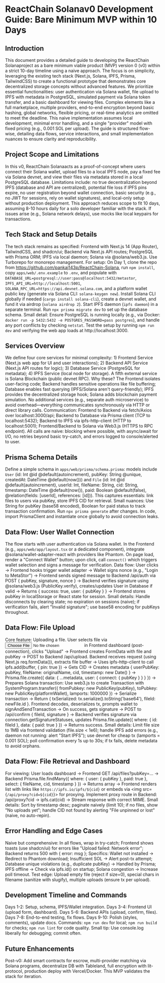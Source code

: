 # ReactChain Solanav0 Development Guide: Bare Minimum MVP within 10 Days

## Introduction

This document provides a detailed guide to developing the ReactChain Solanaproject as a bare minimum viable product (MVP) version 0 (v0) within a strict 10-day timeline using a naive approach. The focus is on simplicity, leveraging the existing tech stack (Next.js, Solana, IPFS, Prisma, TailwindCSS) to create a functional prototype that demonstrates core decentralized storage concepts without advanced features. We prioritize essential functionalities: user authentication via Solana wallet, file upload to IPFS with metadata in PostgreSQL, simulated payment via Solana token transfer, and a basic dashboard for viewing files. Complex elements like a full marketplace, multiple providers, end-to-end encryption beyond basic hashing, global networks, flexible pricing, or real-time analytics are omitted to meet the deadline. This naive implementation assumes local development, minimal error handling, and a single "provider" model with fixed pricing (e.g., 0.001 SOL per upload). The guide is structured flow-wise, detailing data flows, service interactions, and small implementation nuances to ensure clarity and reproducibility.

## Project Scope and Limitations

In this v0, ReactChain Solanaacts as a proof-of-concept where users connect their Solana wallet, upload files to a local IPFS node, pay a fixed fee via Solana devnet, and view their files via metadata stored in a local PostgreSQL database. Limitations include: no true decentralization beyond IPFS (database and API are centralized), potential file loss if IPFS pins expire, no user registration beyond wallet connection, basic security (e.g., no JWT for sessions, rely on wallet signatures), and local-only setup without production deployment. This approach reduces scope to fit 10 days, assuming 8-10 hours daily for a solo developer familiar with the stack. If issues arise (e.g., Solana network delays), use mocks like local keypairs for transactions.

## Tech Stack and Setup Details

The tech stack remains as specified: Frontend with Next.js 14 (App Router), TailwindCSS, and shadcn/ui; Backend via Next.js API routes; PostgreSQL with Prisma ORM; IPFS via local daemon; Solana via @solana/web3.js. Use Turborepo for monorepo management. For setup: On Day 1, clone the repo from https://github.com/pankaj143p/ReactChain-Solana, run `npm install`, copy `apps/web/.env.example` to `.env`, and populate with `DATABASE_URL=postgresql://user:pass@localhost:5432/metastor`, `IPFS_API_URL=http://localhost:5001`, `SOLANA_RPC_URL=https://api.devnet.solana.com`, and a platform wallet public key (generate via Solana CLI: `solana-keygen new`). Install Solana CLI globally if needed (`cargo install solana-cli`), create a devnet wallet, and fund it via airdrop (`solana airdrop 2`). Start IPFS daemon (`ipfs daemon`) in a separate terminal. Run `npx prisma migrate dev` to set up the database schema. Small detail: Ensure PostgreSQL is running locally (e.g., via Docker: `docker run -p 5432:5432 -e POSTGRES_PASSWORD=pass postgres`), and handle any port conflicts by checking `netstat`. Test the setup by running `npm run dev` and verifying the web app loads at http://localhost:3000.

## Services Overview

We define four core services for minimal complexity: 1) Frontend Service (Next.js web app for UI and user interactions); 2) Backend API Service (Next.js API routes for logic); 3) Database Service (PostgreSQL for metadata); 4) IPFS Service (local node for storage). A fifth external service is Solana Blockchain (public devnet RPC). Why these? The Frontend isolates user-facing code; Backend handles sensitive operations like file buffering; Database enables fast querying (IPFS/Solana aren't query-friendly); IPFS provides the decentralized storage hook; Solana adds blockchain payment simulation. No additional services (e.g., separate auth microservice) to avoid overhead—everything communicates synchronously via HTTP or direct library calls. Communication: Frontend to Backend via fetch/Axios over localhost:3000/api; Backend to Database via Prisma client (TCP to localhost:5432); Backend to IPFS via ipfs-http-client (HTTP to localhost:5001); Frontend/Backend to Solana via Web3.js (HTTPS to RPC endpoint). All calls are naive: blocking where possible, with async/await for I/O, no retries beyond basic try-catch, and errors logged to console/alerted to user.

## Prisma Schema Details

Define a simple schema in `apps/web/prisma/schema.prisma`: models include `User` (id: Int @id @default(autoincrement), pubKey: String @unique, createdAt: DateTime @default(now())) and `File` (id: Int @id @default(autoincrement), userId: Int, fileName: String, cid: String, timestamp: DateTime @default(now()), paid: Boolean @default(false), @relation(fields: [userId], references: [id])). This captures essentials: link files to users via pubKey, store IPFS CID for retrieval. Small nuances: Use String for pubKey (base58 encoded), Boolean for paid status to track transaction confirmation. Run `npx prisma generate` after changes. In code, import PrismaClient and instantiate once globally to avoid connection leaks.

## Data Flow: User Wallet Connection

The flow starts with user authentication via Solana wallet. In the Frontend (e.g., `apps/web/app/layout.tsx` or a dedicated component), integrate @solana/wallet-adapter-react with providers like Phantom. On page load, render a "Connect Wallet" button; upon click, call `connect()` which triggers wallet selection and signs a message for verification. Data flow: User clicks → Frontend hooks trigger wallet adapter → Wallet signs nonce (e.g., "Login to MetaStor") → Frontend sends signed message to Backend /api/auth via POST { pubKey, signature, nonce } → Backend verifies signature using @solana/web3.js (PublicKey.verify), creates/updates User in Database if valid → Returns { success: true, user: { pubKey } } → Frontend stores pubKey in localStorage or React state for session. Small details: Handle disconnects by clearing state; no expiration on sessions (naive); if verification fails, alert "Invalid signature"; use base58 encoding for pubKeys throughout.

## Data Flow: File Upload

Core feature: Uploading a file. User selects file via <input type="file"> in Frontend dashboard (post-connection), clicks "Upload" → Frontend creates FormData with file and pubKey → POST to Backend /api/upload. Backend receives request (using Next.js req.formData()), extracts file buffer → Uses ipfs-http-client to call ipfs.add(buffer, { pin: true }) → Gets CID → Creates metadata { userPubKey: pubKey, fileName: originalName, cid, timestamp: new Date() } → Prisma.file.create({ data: { ...metadata, user: { connect: { pubKey } } } }) → Prepares Solana transaction: Use web3.js to create Transaction with SystemProgram.transfer({ fromPubkey: new PublicKey(pubKey), toPubkey: new PublicKey(platformWallet), lamports: 1000000 }) → Serialize transaction → Return { txSerialized: tx.serialize().toString('base64'), fileId: newFile.id }. Frontend decodes, deserializes tx, prompts wallet to signAndSendTransaction → On success, gets signature → POST to /api/confirm { fileId, signature } → Backend verifies signature via connection.getSignatureStatuses, updates Prisma.file.update({ where: { id: fileId }, data: { paid: true } }) → Returns success. Small details: Limit file size to 1MB via frontend validation (file.size < 1e6); handle IPFS add errors (e.g., daemon not running: alert "Start IPFS"); use devnet for cheap tx (lamports = 0.001 SOL); poll confirmation every 1s up to 30s; if tx fails, delete metadata to avoid orphans.

## Data Flow: File Retrieval and Dashboard

For viewing: User loads dashboard → Frontend GET /api/files?pubKey=... → Backend Prisma.file.findMany({ where: { user: { pubKey }, paid: true }, select: { fileName, cid, timestamp } }) → Returns array → Frontend renders list with links like `https://ipfs.io/ipfs/${cid}` or embeds via <img src={`/api/proxy?cid=${cid}`}> for proxying. Implement proxy route in Backend: /api/proxy?cid → ipfs.cat(cid) → Stream response with correct MIME. Small details: Sort by timestamp desc; paginate naively (limit 10); if no files, show "No uploads yet"; handle CID not found by alerting "File unpinned or lost" (naive, no auto-repin).

## Error Handling and Edge Cases

Naive but comprehensive: In all flows, wrap in try-catch; Frontend shows toasts (use shadcn/ui) for errors like "Upload failed: Network error"; Backend returns 500 with { error: msg }; Specifics: Wallet not installed → Redirect to Phantom download; Insufficient SOL → Alert post-tx attempt; Database unique violations (e.g., duplicate pubKey) → Handled by Prisma; IPFS offline → Check via ipfs.id() on startup; Solana congestion → Increase poll timeout. Test edge: Upload empty file (reject if size=0), special chars in filename (sanitize with slugify), multiple uploads (ensure tx per upload).

## Development Timeline and Commands

Days 1-2: Setup, schema, IPFS/Wallet integration. Days 3-4: Frontend UI (upload form, dashboard). Days 5-6: Backend APIs (upload, confirm, files). Days 7-8: End-to-end testing, fix flows. Days 9-10: Polish (styles, comments), update docs. Commands: `npm run dev` for local; `npm run build` for checks; `npm run lint` for code quality. Small tip: Use console.log liberally for debugging; commit often.

## Future Enhancements

Post-v0: Add smart contracts for escrow, multi-provider matching via Solana programs, decentralize DB with Tableland, full encryption with lit-protocol, production deploy with Vercel/Docker. This MVP validates the stack for iteration.
